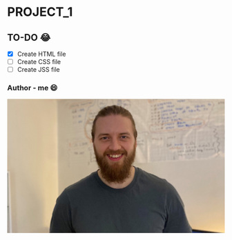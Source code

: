# PROJECT_1

## TO-DO :joy:

- [x] Create HTML file
- [ ] Create CSS file
- [ ] Create JSS file

### Author - me :smile:

![This is a alt text.](./images/me_use_this.jpg "This is me :)")
